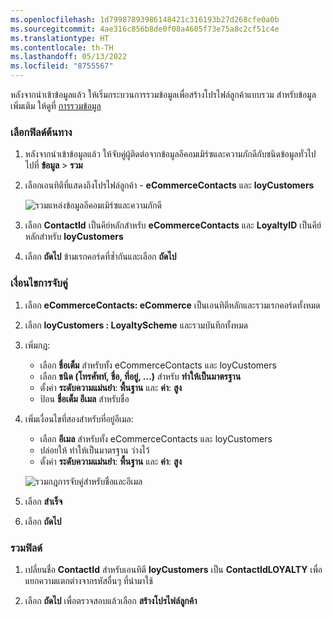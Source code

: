 ```yaml
---
ms.openlocfilehash: 1d79987893986148421c316193b27d268cfe0a0b
ms.sourcegitcommit: 4ae316c856b8de0f08a4605f73e75a8c2cf51c4e
ms.translationtype: HT
ms.contentlocale: th-TH
ms.lasthandoff: 05/13/2022
ms.locfileid: "8755567"
---
```

หลังจากนำเข้าข้อมูลแล้ว ให้เริ่มกระบวนการรวมข้อมูลเพื่อสร้างโปรไฟล์ลูกค้าแบบรวม สำหรับข้อมูลเพิ่มเติม ให้ดูที่ [การรวมข้อมูล](../data-unification.md)

### <a name="select-source-fields"></a>เลือกฟิลด์ต้นทาง

1. หลังจากนำเข้าข้อมูลแล้ว ให้จับคู่ผู้ติดต่อจากข้อมูลอีคอมเมิร์ซและความภักดีกับชนิดข้อมูลทั่วไป ไปที่ **ข้อมูล** > **รวม**

1. เลือกเอนทิตีที่แสดงถึงโปรไฟล์ลูกค้า - **eCommerceContacts** และ **loyCustomers**

   ![รวมแหล่งข้อมูลอีคอมเมิร์ซและความภักดี](../media/unify-ecommerce-loyalty.png)

1. เลือก **ContactId** เป็นคีย์หลักสำหรับ **eCommerceContacts** และ **LoyaltyID** เป็นคีย์หลักสำหรับ **loyCustomers**

1. เลือก **ถัดไป** ข้ามเรกคอร์ดที่ซ้ำกันและเลือก **ถัดไป**

### <a name="match-conditions"></a>เงื่อนไขการจับคู่

1. เลือก **eCommerceContacts: eCommerce** เป็นเอนทิตีหลักและรวมเรกคอร์ดทั้งหมด

1. เลือก **loyCustomers : LoyaltyScheme** และรวมบันทึกทั้งหมด

1. เพิ่มกฎ:
   - เลือก **ชื่อเต็ม** สำหรับทั้ง eCommerceContacts และ loyCustomers
   - เลือก **ชนิด (โทรศัพท์, ชื่อ, ที่อยู่, ...)** สำหรับ **ทำให้เป็นมาตรฐาน**
   - ตั้งค่า **ระดับความแม่นยำ**: **พื้นฐาน** และ **ค่า**: **สูง**
   - ป้อน **ชื่อเต็ม อีเมล** สำหรับชื่อ

1. เพิ่มเงื่อนไขที่สองสำหรับที่อยู่อีเมล:
   - เลือก **อีเมล** สำหรับทั้ง eCommerceContacts และ loyCustomers
   - ปล่อยให้ ทำให้เป็นมาตรฐาน ว่างไว้
   - ตั้งค่า **ระดับความแม่นยำ**: **พื้นฐาน** และ **ค่า**: **สูง**

   ![รวมกฎการจับคู่สำหรับชื่อและอีเมล](../media/unify-match-rule.png)

1. เลือก **สำเร็จ**

1. เลือก **ถัดไป**

### <a name="unify-fields"></a>รวมฟิลด์

1. เปลี่ยนชื่อ **ContactId** สำหรับเอนทิตี **loyCustomers** เป็น **ContactIdLOYALTY** เพื่อแยกความแตกต่างจากรหัสอื่นๆ ที่นำมาใช้

1. เลือก **ถัดไป** เพื่อตรวจสอบแล้วเลือก **สร้างโปรไฟล์ลูกค้า**
